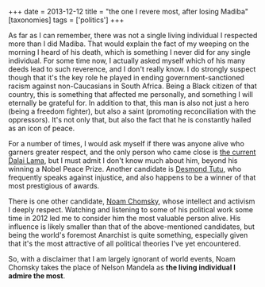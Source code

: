 +++
date = 2013-12-12
title = "the one I revere most, after losing Madiba"
[taxonomies]
tags = ['politics']
+++

As far as I can remember, there was not a single living individual I
respected more than I did Madiba. That would explain the fact of my
weeping on the morning I heard of his death, which is something I never
did for any single individual. For some time now, I actually asked
myself which of his many deeds lead to such reverence, and I don't
really know. I do strongly suspect though that it's the key role he
played in ending government-sanctioned racism against non-Caucasians in
South Africa. Being a Black citizen of that country, this is something
that affected me personally, and something I will eternally be grateful
for. In addition to that, this man is also not just a hero (being a
freedom fighter), but also a saint (promoting reconciliation with the
oppressors). It's not only that, but also the fact that he is
constantly hailed as an icon of peace.

For a number of times, I would ask myself if there was anyone alive who
garners greater respect, and the only person who came close is [the
current Dalai Lama], but I must admit I don't know much about him,
beyond his winning a Nobel Peace Prize. Another candidate is [Desmond
Tutu], who frequently speaks against injustice, and also happens to be a
winner of that most prestigious of awards.

There is one other candidate, [Noam Chomsky], whose intellect and
activism I deeply respect. Watching and listening to some of his
political work some time in 2012 led me to consider him the most
valuable person alive. His influence is likely smaller than that of the
above-mentioned candidates, but being the world's foremost Anarchist is
quite something, especially given that it's the most attractive of all
political theories I've yet encountered.

So, with a disclaimer that I am largely ignorant of world events, Noam
Chomsky takes the place of Nelson Mandela as **the living individual I
admire the most**.

  [the current Dalai Lama]: http://en.wikipedia.org/wiki/14th_Dalai_Lama
  [Desmond Tutu]: http://en.wikipedia.org/wiki/Desmond_Tutu
  [Noam Chomsky]: http://en.wikipedia.org/wiki/Noam_chomsky
